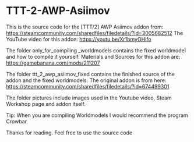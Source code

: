 # TTT-2-AWP-Asiimov
This is the source code for the [TTT/2] AWP Asiimov addon from: https://steamcommunity.com/sharedfiles/filedetails/?id=3005682512
The YouTube video for this addon: https://youtu.be/Xr1bmyOHifo

The folder only_for_compiling _worldmodels contains the fixed worldmodel and how to compile it yourself.
Materials and Sources for this addon are: https://gamebanana.com/mods/211207

The folder ttt_2_awp_asiimov_fixed contains the finished source of the addon and the fixed worldmodels.
The original addon is from here: https://steamcommunity.com/sharedfiles/filedetails/?id=674499301

The folder pictures include images used in the Youtube video, Steam Workshop page and addon itself.

Tip: When you are compiling Worldmodels I would recommend the program Crowbar.

Thanks for reading.
Feel free to use the source code

